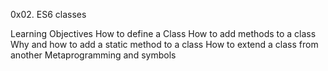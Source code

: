 0x02. ES6 classes

Learning Objectives
How to define a Class
How to add methods to a class
Why and how to add a static method to a class
How to extend a class from another
Metaprogramming and symbols
